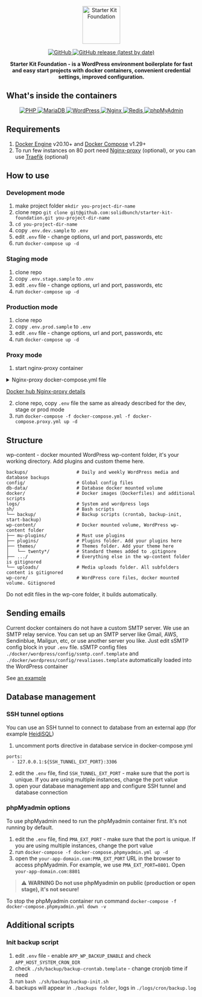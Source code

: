 <p align="center">

  <img alt="Starter Kit Foundation" src="https://starter-kit.io/images/logo1.png" height="100">

</p>

<p align="center">

  <a href="LICENSE.md">
    <img alt="GitHub" src="https://img.shields.io/github/license/solidbunch/starter-kit-foundation">
  </a>

  <a href="https://github.com/solidbunch/starter-kit-foundation/releases">
    <img alt="GitHub release (latest by date)" src="https://img.shields.io/github/v/release/solidbunch/starter-kit-foundation?color=blueviolet">
  </a>

</p>

<p align="center">
<strong>Starter Kit Foundation - is a WordPress environment boilerplate for fast and easy start projects with docker containers, convenient credential settings, improved configuration.</strong>

</p>

## What's inside the containers
<p align="center">

  <a href="https://hub.docker.com/_/php">
    <img alt="PHP" src="https://img.shields.io/badge/PHP%20fpm-7.4-8892bf">
  </a>

  <a href="https://hub.docker.com/_/mariadb">
    <img alt="MariaDB" src="https://img.shields.io/badge/MariaDB-10.5-c0765a">
  </a>

  <a href="https://hub.docker.com/_/wordpress">
    <img alt="WordPress" src="https://img.shields.io/badge/WordPress-5.8-lightgrey">
  </a>

  <a href="https://hub.docker.com/_/nginx">
    <img alt="Nginx" src="https://img.shields.io/badge/Nginx-1.20-00a652">
  </a>

  <a href="https://hub.docker.com/_/redis">
    <img alt="Redis" src="https://img.shields.io/badge/Redis-6.2-d82c20">
  </a>

  <a href="https://hub.docker.com/_/phpmyadmin">
    <img alt="phpMyAdmin" src="https://img.shields.io/badge/phpMyAdmin-5.1-f99d0f">
  </a>

</p>

## Requirements

1. [Docker Engine](https://docs.docker.com/engine/install/) v20.10+
   and [Docker Compose](https://docs.docker.com/compose/install/) v1.29+
2. To run few instances on 80 port need [Nginx-proxy](https://hub.docker.com/r/jwilder/nginx-proxy) (optional), or you can
   use [Traefik](https://traefik.io/) (optional)

## How to use

### Development mode

1. make project folder `mkdir you-project-dir-name`
2. clone repo `git clone git@github.com:solidbunch/starter-kit-foundation.git you-project-dir-name`
3. `cd you-project-dir-name`
4. copy `.env.dev.sample` to  `.env`
5. edit `.env` file - change options, url and port, passwords, etc
6. run `docker-compose up -d`

### Staging mode

1. clone repo
2. copy `.env.stage.sample` to  `.env`
3. edit `.env` file - change options, url and port, passwords, etc
4. run `docker-compose up -d`

### Production mode

1. clone repo
2. copy `.env.prod.sample` to  `.env`
3. edit `.env` file - change options, url and port, passwords, etc
4. run `docker-compose up -d`

### Proxy mode

1. start nginx-proxy container

<details>
  <summary>Nginx-proxy docker-compose.yml file</summary>

```
version: '3.9'
services:
  nginx-proxy:
    image: jwilder/nginx-proxy:alpine
    container_name: nginx-proxy
    environment:
      DISABLE_ACCESS_LOGS: 1
    ports:
      - "80:80"
      - "443:443"
    volumes:
      - /var/run/docker.sock:/tmp/docker.sock:ro
      - ./logs:/var/log/nginx
    restart: always

networks:
  default:
    external:
      name: nginx-proxy

```
</details>

[Docker hub Nginx-proxy details](https://hub.docker.com/r/jwilder/nginx-proxy)

2. clone repo, copy `.env` file the same as already described for the dev, stage or prod mode
3. run `docker-compose -f docker-compose.yml -f docker-compose.proxy.yml up -d`

## Structure
wp-content - docker mounted WordPress wp-content folder, it's your working directory. Add plugins and custom theme here.

```
backups/                  # Daily and weekly WordPress media and database backups 
config/                   # Global config files
db-data/                  # Database docker mounted volume
docker/                   # Docker images (Dockerfiles) and additional scripts
logs/                     # System and wordpress logs
sh/                       # Bash scripts
└── backup/               # Backup scripts (crontab, backup-init, start-backup)
wp-content/               # Docker mounted volume, WordPress wp-content folder
├── mu-plugins/           # Must use plugins
├── plugins/              # Plugins folder. Add your plugins here
├── themes/               # Themes folder. Add your theme here
│   └── twenty*/          # Standard themes added to .gitignore
├── .../                  # Everything else in the wp-content folder is gitignored
└── uploads/              # Media uploads folder. All subfolders content is gitignored
wp-core/                  # WordPress core files, docker mounted volume. Gitignored
```

Do not edit files in the wp-core folder, it builds automatically.

## Sending emails

Current docker containers do not have a custom SMTP server. We use an SMTP relay service. You can set up an SMTP server
like Gmail, AWS, Sendinblue, Mailgun, etc, or use another server you like. Just edit sSMTP config block in your `.env` file. 
sSMTP config files `./docker/wordpress/config/ssmtp.conf.template` and `./docker/wordpress/config/revaliases.template` automatically loaded into the WordPress container

See [an example](https://www.wordpressdocker.com/mailgun-ssmtp/)

## Database management
### SSH tunnel options
You can use an SSH tunnel to connect to database from an external app (for example [HeidiSQL](https://www.heidisql.com/))
1. uncomment ports directive in database service in docker-compose.yml
```
ports:
  - 127.0.0.1:${SSH_TUNNEL_EXT_PORT}:3306
```
2. edit the `.env` file, find `SSH_TUNNEL_EXT_PORT` - make sure that the port is unique. If you are using multiple instances, change the port value
3. open your database management app and configure SSH tunnel and database connection 


### phpMyadmin options
To use phpMyadmin need to run the phpMyadmin container first. It's not running by default.
1. edit the `.env` file, find `PMA_EXT_PORT` - make sure that the port is unique. If you are using multiple instances, change the port value
2. run `docker-compose -f docker-compose.phpmyadmin.yml up -d`
3. open the `your-app-domain.com:PMA_EXT_PORT` URL in the browser to access phpMyadmin. For example, we use `PMA_EXT_PORT=8801`. Open `your-app-domain.com:8801`

> :warning: **WARNING Do not use phpMyadmin on public (production or open stage), it's not secure!**


To stop the phpMyadmin container run command `docker-compose -f docker-compose.phpmyadmin.yml down -v`

## Additional scripts
### Init backup script

1. edit `.env` file - enable `APP_WP_BACKUP_ENABLE` and check `APP_HOST_SYSTEM_CRON_DIR`
2. check `./sh/backup/backup-crontab.template` - change cronjob time if need
3. run `bash ./sh/backup/backup-init.sh`
4. backups will appear in `./backups folder`, logs in `./logs/cron/backup.log`